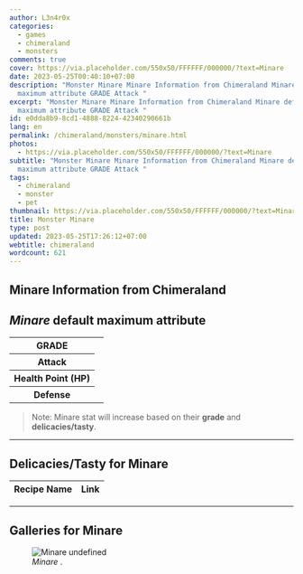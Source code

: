 ```yaml
---
author: L3n4r0x
categories:
  - games
  - chimeraland
  - monsters
comments: true
cover: https://via.placeholder.com/550x50/FFFFFF/000000/?text=Minare
date: 2023-05-25T00:40:10+07:00
description: "Monster Minare Minare Information from Chimeraland Minare default
  maximum attribute GRADE Attack "
excerpt: "Monster Minare Minare Information from Chimeraland Minare default
  maximum attribute GRADE Attack "
id: e0dda8b9-8cd1-4888-8224-42340290661b
lang: en
permalink: /chimeraland/monsters/minare.html
photos:
  - https://via.placeholder.com/550x50/FFFFFF/000000/?text=Minare
subtitle: "Monster Minare Minare Information from Chimeraland Minare default
  maximum attribute GRADE Attack "
tags:
  - chimeraland
  - monster
  - pet
thumbnail: https://via.placeholder.com/550x50/FFFFFF/000000/?text=Minare
title: Monster Minare
type: post
updated: 2023-05-25T17:26:12+07:00
webtitle: chimeraland
wordcount: 621
---
```


<link
  rel="stylesheet"
  href="https://rawcdn.githack.com/dimaslanjaka/Web-Manajemen/870a349/css/bootstrap-5-3-0-alpha3-wrapper.css"
/>
<section id="bootstrap-wrapper">
  <div data-bs-theme="dark">
    <h2>Minare Information from Chimeraland</h2>
    <h2 id="attribute"><i>Minare</i> default maximum attribute</h2>
    <div class="row">
      <div class="col mb-2">
        <div class="card">
          <div class="card-body">
            <table>
              <tr>
                <th>GRADE</th>
                <td><br /></td>
              </tr>
              <tr>
                <th>Attack</th>
                <td></td>
              </tr>
              <tr>
                <th>Health Point (HP)</th>
                <td></td>
              </tr>
              <tr>
                <th>Defense</th>
                <td></td>
              </tr>
            </table>
          </div>
        </div>
      </div>
    </div>
    <blockquote class="bd-callout bd-callout-warning">
      Note: Minare stat will increase based on their <b>grade</b> and
      <b>delicacies/tasty</b>.
    </blockquote>
    <hr />
    <h2 id="delicacies">Delicacies/Tasty for Minare</h2>
    <div class="card">
      <div class="card-body">
        <div class="table-responsive">
          <table class="table table-striped">
            <thead>
              <tr>
                <th>Recipe Name</th>
                <th>Link</th>
              </tr>
            </thead>
            <tbody></tbody>
          </table>
        </div>
      </div>
    </div>
    <hr />
    <div id="gallery">
      <h2>Galleries for Minare</h2>
      <div class="row">
        <div class="col-lg-6 col-12">
          <figure>
            <img
              src="https://www.webmanajemen.com/undefined"
              alt="Minare undefined"
            />
            <figcaption style="word-wrap: break-word">
              <i>Minare</i> .
            </figcaption>
          </figure>
        </div>
      </div>
    </div>
  </div>
</section>
